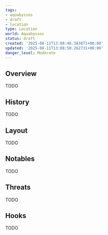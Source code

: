```yaml
---
tags:
- aquabyssos
- draft
- location
type: Location
world: Aquabyssos
status: draft
created: '2025-08-11T13:08:46.383871+00:00'
updated: '2025-08-11T13:08:50.262731+00:00'
danger_level: Moderate
---
```



## Overview

TODO
## History

TODO
## Layout

TODO
## Notables

TODO
## Threats

TODO
## Hooks

TODO
